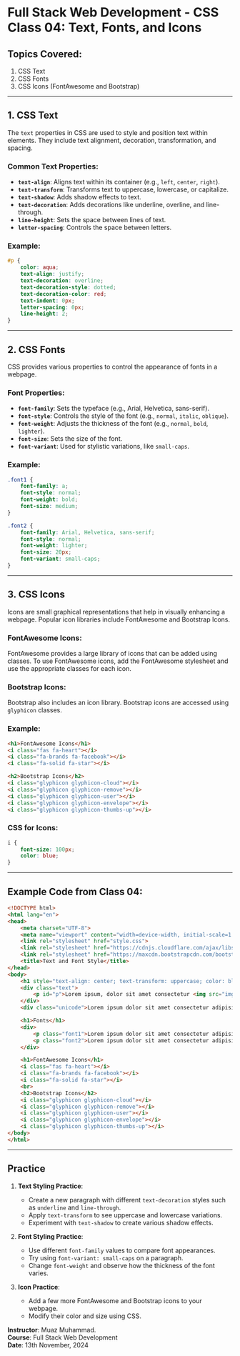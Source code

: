 # Full Stack Web Development - CSS Class 04: Text, Fonts, and Icons

## Topics Covered:
1. CSS Text
2. CSS Fonts
3. CSS Icons (FontAwesome and Bootstrap)

---

## 1. CSS Text

The `text` properties in CSS are used to style and position text within elements. They include text alignment, decoration, transformation, and spacing.

### Common Text Properties:
- **`text-align`**: Aligns text within its container (e.g., `left`, `center`, `right`).
- **`text-transform`**: Transforms text to uppercase, lowercase, or capitalize.
- **`text-shadow`**: Adds shadow effects to text.
- **`text-decoration`**: Adds decorations like underline, overline, and line-through.
- **`line-height`**: Sets the space between lines of text.
- **`letter-spacing`**: Controls the space between letters.

### Example:
```css
#p {
    color: aqua;
    text-align: justify;
    text-decoration: overline;
    text-decoration-style: dotted;
    text-decoration-color: red;
    text-indent: 0px;
    letter-spacing: 0px;
    line-height: 2;
}
```

---

## 2. CSS Fonts

CSS provides various properties to control the appearance of fonts in a webpage.

### Font Properties:
- **`font-family`**: Sets the typeface (e.g., Arial, Helvetica, sans-serif).
- **`font-style`**: Controls the style of the font (e.g., `normal`, `italic`, `oblique`).
- **`font-weight`**: Adjusts the thickness of the font (e.g., `normal`, `bold`, `lighter`).
- **`font-size`**: Sets the size of the font.
- **`font-variant`**: Used for stylistic variations, like `small-caps`.

### Example:
```css
.font1 {
    font-family: a;
    font-style: normal;
    font-weight: bold;
    font-size: medium;
}

.font2 {
    font-family: Arial, Helvetica, sans-serif;
    font-style: normal;
    font-weight: lighter;
    font-size: 20px;
    font-variant: small-caps;
}
```

---

## 3. CSS Icons

Icons are small graphical representations that help in visually enhancing a webpage. Popular icon libraries include FontAwesome and Bootstrap Icons.

### FontAwesome Icons:
FontAwesome provides a large library of icons that can be added using classes. To use FontAwesome icons, add the FontAwesome stylesheet and use the appropriate classes for each icon.

### Bootstrap Icons:
Bootstrap also includes an icon library. Bootstrap icons are accessed using `glyphicon` classes.

### Example:
```html
<h1>FontAwesome Icons</h1>
<i class="fas fa-heart"></i>
<i class="fa-brands fa-facebook"></i>
<i class="fa-solid fa-star"></i>

<h2>Bootstrap Icons</h2>
<i class="glyphicon glyphicon-cloud"></i>
<i class="glyphicon glyphicon-remove"></i>
<i class="glyphicon glyphicon-user"></i>
<i class="glyphicon glyphicon-envelope"></i>
<i class="glyphicon glyphicon-thumbs-up"></i>
```

### CSS for Icons:
```css
i {
    font-size: 100px;
    color: blue;
}
```

---

## Example Code from Class 04:

```html
<!DOCTYPE html>
<html lang="en">
<head>
    <meta charset="UTF-8">
    <meta name="viewport" content="width=device-width, initial-scale=1.0">
    <link rel="stylesheet" href="style.css">
    <link rel="stylesheet" href="https://cdnjs.cloudflare.com/ajax/libs/font-awesome/6.6.0/css/all.min.css" integrity="sha512-Kc323vGBEqzTmouAECnVceyQqyqdsSiqLQISBL29aUW4U/M7pSPA/gEUZQqv1cwx4OnYxTxve5UMg5GT6L4JJg==" crossorigin="anonymous" referrerpolicy="no-referrer" />
    <link rel="stylesheet" href="https://maxcdn.bootstrapcdn.com/bootstrap/3.3.7/css/bootstrap.min.css">
    <title>Text and Font Style</title>
</head>
<body>
    <h1 style="text-align: center; text-transform: uppercase; color: blue; text-shadow: 2px 2px #c02424;">Text</h1>
    <div class="text">
        <p id="p">Lorem ipsum, dolor sit amet consectetur <img src="img/OIP.jpeg" alt=""> adipisicing elit. Ab, repudiandae commodi cum, qui facilis soluta ducimus, corporis quia aut maxime voluptates asperiores. Dolorum officiis molestias labore asperiores incidunt ullam illo.</p>
    </div>
    <div class="unicode">Lorem ipsum dolor sit amet consectetur adipisicing elit. Architecto, nulla.</div>

    <h1>Fonts</h1>
    <div>
        <p class="font1">Lorem ipsum dolor sit amet consectetur adipisicing elit. Eaque culpa animi, illo dicta blanditiis praesentium nostrum dolorem! Eum assumenda fugit esse obcaecati natus, facilis, voluptates quaerat impedit quisquam illo beatae?</p>
        <p class="font2">Lorem ipsum dolor sit amet consectetur adipisicing elit. Eaque culpa animi, illo dicta blanditiis praesentium nostrum dolorem! Eum assumenda fugit esse obcaecati natus, facilis, voluptates quaerat impedit quisquam illo beatae?</p>
    </div>

    <h1>FontAwesome Icons</h1>
    <i class="fas fa-heart"></i>
    <i class="fa-brands fa-facebook"></i>
    <i class="fa-solid fa-star"></i>
    <br>
    <h2>Bootstrap Icons</h2>
    <i class="glyphicon glyphicon-cloud"></i>
    <i class="glyphicon glyphicon-remove"></i>
    <i class="glyphicon glyphicon-user"></i>
    <i class="glyphicon glyphicon-envelope"></i>
    <i class="glyphicon glyphicon-thumbs-up"></i>
</body>
</html>
```

---

## Practice

1. **Text Styling Practice**:
   - Create a new paragraph with different `text-decoration` styles such as `underline` and `line-through`.
   - Apply `text-transform` to see uppercase and lowercase variations.
   - Experiment with `text-shadow` to create various shadow effects.

2. **Font Styling Practice**:
   - Use different `font-family` values to compare font appearances.
   - Try using `font-variant: small-caps` on a paragraph.
   - Change `font-weight` and observe how the thickness of the font varies.

3. **Icon Practice**:
   - Add a few more FontAwesome and Bootstrap icons to your webpage.
   - Modify their color and size using CSS.

**Instructor**: Muaz Muhammad.  
**Course**: Full Stack Web Development  
**Date**: 13th November, 2024